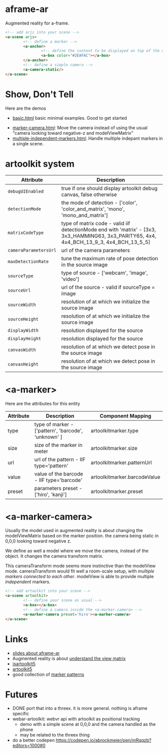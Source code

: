 # aframe-ar
Augmented reality for a-frame.

```html
<!-- add arjs into your scene -->
<a-scene arjs>
        <!-- define a marker -->
        <a-anchor>
                <!-- define the content to be displayed on top of the marker -->
                <a-box color="#2EAFAC"></a-box>
        </a-anchor>
        <!-- define a simple camera -->
        <a-camera-static/>
</a-scene>
```

# Show, Don't Tell
Here are the demos

- [basic.html](https://abrockmeier.github.io/AR.js/aframe/examples/basic.html) 
basic minimal examples. Good to get started
<!-- - [demo.html](https://abrockmeier.github.io/AR.js/aframe/examples/demo.html) 
shows you all the possibilities of aframe-ar. You can play around -->
- [marker-camera.html](https://abrockmeier.github.io/AR.js/aframe/examples/marker-camera.html):
Move the camera instead of using the usual "camera looking toward negative-z and modelViewMatrix"
- [multiple-independent-markers.html](https://abrockmeier.github.io/AR.js/aframe/examples/multiple-independent-markers.html):
Handle multiple indepant markers in a single scene.
<!-- - [hatsune-minecraft.html](https://abrockmeier.github.io/AR.js/aframe/examples/minecraft.html): 
include a hatsune miku or minecraft avatar on the marker -->

# artoolkit system

| Attribute | Description |
| --- | --- |
| `debugUIEnabled` | true if one should display artoolkit debug canvas, false otherwise |
| `detectionMode` | the mode of detection - ['color', 'color_and_matrix', 'mono', 'mono_and_matrix'] |
| `matrixCodeType` | type of matrix code - valid iif detectionMode end with 'matrix' - [3x3, 3x3_HAMMING63, 3x3_PARITY65, 4x4, 4x4_BCH_13_9_3, 4x4_BCH_13_5_5] |
| `cameraParametersUrl` | url of the camera parameters |
| `maxDetectionRate` | tune the maximum rate of pose detection in the source image |
| `sourceType` | type of source - ['webcam', 'image', 'video'] |
| `sourceUrl` | url of the source - valid if sourceType = image|video |
| `sourceWidth` | resolution of at which we initialize the source image |
| `sourceHeight` | resolution of at which we initialize the source image |
| `displayWidth` | resolution displayed for the source  |
| `displayHeight` | resolution displayed for the source  |
| `canvasWidth` | resolution of at which we detect pose in the source image |
| `canvasHeight` | resolution of at which we detect pose in the source image |

# \<a-marker\>

Here are the attributes for this entity

| Attribute | Description | Component Mapping |
| --- | --- | --- |
| type | type of marker - ['pattern', 'barcode', 'unknown' ] | artoolkitmarker.type |
| size | size of the marker in meter | artoolkitmarker.size |
| url | url of the pattern - IIF type='pattern' | artoolkitmarker.patternUrl |
| value | value of the barcode - IIF type='barcode' | artoolkitmarker.barcodeValue |
| preset | parameters preset - ['hiro', 'kanji'] | artoolkitmarker.preset |


# \<a-marker-camera\>
Usually the model used in augmented reality is about changing the modelViewMatrix 
based on the marker position. the camera being static in 0,0,0 looking toward negative z.

We define as well a model where we move the camera, instead of the object.
It changes the camera transform matrix.

This cameraTransform mode seems more instinctive than the modelView mode.
cameraTransform would fit well a room-scale setup, with *multiple markers connected to each other*.
modelView is able to provide multiple *independent* markers.

```html
<!-- add artoolkit into your scene -->
<a-scene artoolkit>
        <!-- define your scene as usual -->
        <a-box></a-box>
        <!-- define a camera inside the <a-marker-camera> -->
        <a-marker-camera preset='hiro'><a-marker-camera>
</a-scene>
```

# Links

- [slides about aframe-ar](http://abrockmeier.github.io/slides/artoolkit-aframe/)
- Augmented reality is about [understand the view matrix](http://www.3dgep.com/understanding-the-view-matrix/)
- [jsartoolkit5](https://github.com/artoolkit/jsartoolkit5)
- [artoolkit5](https://github.com/artoolkit/artoolkit5/)
- good collection of [marker patterns](https://github.com/artoolkit/artoolkit5/tree/master/doc/patterns)

# Futures
- DONE port that into a threex. it is more general. nothing is aframe specific 
- webar-artoolkit: webvr api with artoolkit as positional tracking
  - demo with a simple scene at 0,0,0 and the camera handled as the phone
  - may be related to the threex thing
- do a better codepen https://codepen.io/abrockmeier/pen/mRqqzb?editors=1000#0

